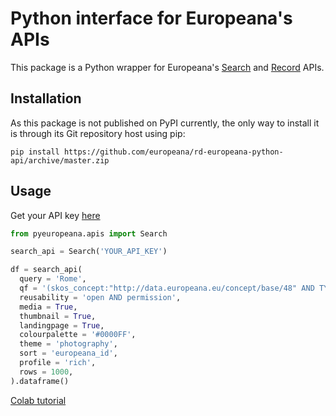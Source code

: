 # Python interface for Europeana's APIs

This package is a Python wrapper for Europeana's [Search](https://pro.europeana.eu/page/search) and [Record](https://pro.europeana.eu/page/record) APIs.

## Installation

As this package is not published on PyPI currently, the only way to install it is through its Git repository host using pip:

`pip install https://github.com/europeana/rd-europeana-python-api/archive/master.zip`

## Usage

Get your API key [here](https://pro.europeana.eu/pages/get-api)

```python
from pyeuropeana.apis import Search

search_api = Search('YOUR_API_KEY')

df = search_api(
  query = 'Rome',
  qf = '(skos_concept:"http://data.europeana.eu/concept/base/48" AND TYPE:IMAGE)',
  reusability = 'open AND permission',
  media = True,
  thumbnail = True,
  landingpage = True,
  colourpalette = '#0000FF',
  theme = 'photography',
  sort = 'europeana_id',
  profile = 'rich',
  rows = 1000,
).dataframe()
```

[Colab tutorial](https://colab.research.google.com/drive/1VZJn9JKqziSF2jVQz1HRsvgbUZ0FM7qD?usp=sharing)
